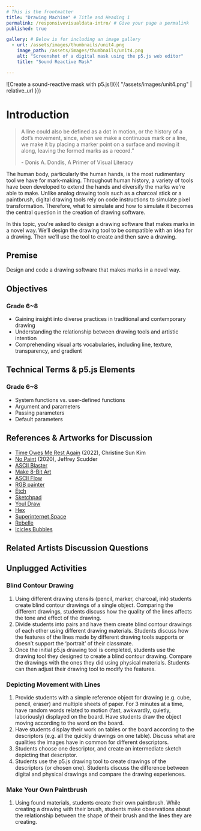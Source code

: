 ```yaml
---
# This is the frontmatter
title: "Drawing Machine" # Title and Heading 1
permalink: /responsivevisualdata-intro/ # Give your page a permalink
published: true

gallery: # Below is for including an image gallery
  - url: /assets/images/thumbnails/unit4.png
    image_path: /assets/images/thumbnails/unit4.png
    alt: "Screenshot of a digital mask using the p5.js web editor"
    title: "Sound Reactive Mask"

---
```


![Create a sound-reactive mask with p5.js!]({{ "/assets/images/unit4.png" | relative_url }})  

# Introduction

> A line could also be defined as a dot in motion, or the history of a dot’s movement, since, when we make a continuous mark or a line, we make it by placing a marker point on a surface and moving it along, leaving the formed marks as a record.”
>
> \- Donis A. Dondis, A Primer of Visual Literacy

The human body, particularly the human hands, is the most rudimentary tool we have for mark-making. Throughout human history, a variety of tools have been developed to extend the hands and diversify the marks we're able to make. Unlike analog drawing tools such as a charcoal stick or a paintbrush, digital drawing tools rely on code instructions to simulate pixel transformation. Therefore, what to simulate and how to simulate it becomes the central question in the creation of drawing software.

In this topic, you're asked to design a drawing software that makes marks in a novel way. We’ll design the drawing tool to be compatible with an idea for a drawing. Then we’ll use the tool to create and then save a drawing.

## Premise
Design and code a drawing software that makes marks in a novel way.

## Objectives
### Grade 6~8
- Gaining insight into diverse practices in traditional and contemporary drawing
- Understanding the relationship between drawing tools and artistic intention
- Comprehending visual arts vocabularies, including line, texture, transparency, and gradient

## Technical Terms & p5.js Elements
### Grade 6~8
- System functions vs. user-defined functions
- Argument and parameters
- Passing parameters
- Default parameters


## References & Artworks for Discussion

- [Time Owes Me Rest Again](https://queensmuseum.org/exhibition/christine-sun-kim/) (2022), Christine Sun Kim
- [No Paint](https://nopaint.art/) (2020), Jeffrey Scudder
- [ASCII Blaster](https://asdf.us/asciiblaster/)
- [Make 8-Bit Art](https://make8bitart.com/)
- [ASCII Flow](https://asciiflow.com/#/)
- [RGB painter](https://rgb.constraint.systems/)
- [Etch](https://etch.constraint.systems/)
- [Sketchpad](https://sketch.io/sketchpad/)
- [Youl Draw](https://www.youidraw.com/apps/painter/)
- [Hex](https://hex.constraint.systems/)
- [Superinternet Space](https://superinternet.space/)
- [Rebelle](https://www.escapemotions.com/experiments/rebelle/index.php)
- [Icicles Bubbles](https://edankwan.com/experiments/icicle-bubbles/)

## Related Artists Discussion Questions

## Unplugged Activities
### Blind Contour Drawing
1. Using different drawing utensils (pencil, marker, charcoal, ink) students create blind contour drawings of a single object. Comparing the different drawings, students discuss how the quality of the lines affects the tone and effect of the drawing.
1. Divide students into pairs and have them create blind contour drawings of each other using different drawing materials. Students discuss how the features of the lines made by different drawing tools supports or doesn’t support the ‘portrait’ of their classmate.
1. Once the initial p5.js drawing tool is completed, students use the drawing tool they designed to create a blind contour drawing. Compare the drawings with the ones they did using physical materials. Students can then adjust their drawing tool to modify the features.
### Depicting Movement with Lines
1. Provide students with a simple reference object for drawing (e.g. cube, pencil, eraser) and multiple sheets of paper. For 3 minutes at a time, have random words related to motion (fast, awkwardly, quietly, laboriously) displayed on the board. Have students draw the object moving according to the word on the board.
1. Have students display their work on tables or the board according to the descriptors (e.g. all the quickly drawings on one table). Discuss what are qualities the images have in common for different descriptors.
1. Students choose one descriptor, and create an intermediate sketch depicting that descriptor.
1. Students use the p5.js drawing tool to create drawings of the descriptors (or chosen one). Students discuss the difference between digital and physical drawings and compare the drawing experiences.
### Make Your Own Paintbrush
1. Using found materials, students create their own paintbrush. While creating a drawing with their brush, students make observations about the relationship between the shape of their brush and the lines they are creating.


